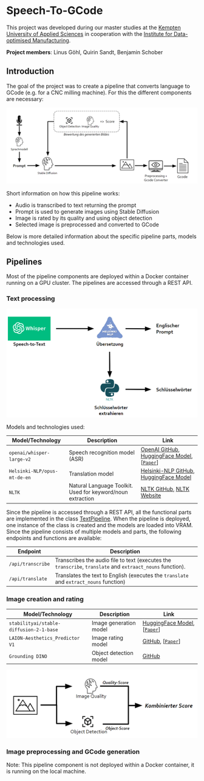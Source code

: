 # Speech-To-GCode

This project was developed during our master studies at the [Kempten University of Applied Sciences](https://www.hs-kempten.de/en/) in cooperation with the [Institute for Data-optimised Manufacturing](https://www.hs-kempten.de/en/research/research-institutes/institute-for-data-optimized-manufacturing-idf).

**Project members**: Linus Göhl, Quirin Sandt, Benjamin Schober

## Introduction

The goal of the project was to create a pipeline that converts language to GCode (e.g. for a CNC milling machine). For this the different components are necessary:

![Complete Pipeline](./.assets/complete-pipeline.png)

Short information on how this pipeline works:

- Audio is transcribed to text returning the prompt
- Prompt is used to generate images using Stable Diffusion
- Image is rated by its quality and using object detection
- Selected image is preprocessed and converted to GCode

Below is more detailed information about the specific pipeline parts, models and technologies used.

## Pipelines

Most of the pipeline components are deployed within a Docker container running on a GPU cluster. The pipelines are accessed through a REST API.

### Text processing

![Text processing pipeline](./.assets/text-pipeline.png)

Models and technologies used:

| Model/Technology | Description | Link |
| --- | --- | --- |
| ``openai/whisper-large-v2`` | Speech recognition model (ASR) | [OpenAI GitHub](https://github.com/openai/whisper), [HuggingFace Model](https://huggingface.co/openai/whisper-large-v2), [[`Paper`](https://arxiv.org/abs/2212.04356)] |
| ``Helsinki-NLP/opus-mt-de-en`` | Translation model | [Helsinki-NLP GitHub](https://github.com/Helsinki-NLP/OPUS-MT-train/blob/master/models/de-en/README.md), [HuggingFace Model](https://huggingface.co/Helsinki-NLP/opus-mt-de-en) |
| ``NLTK`` | Natural Language Toolkit. Used for keyword/noun extraction | [NLTK GitHub](https://github.com/nltk/nltk), [NLTK Website](https://www.nltk.org/) |

Since the pipeline is accessed through a REST API, all the functional parts are implemented in the class [TextPipeline](./server/api/pipelines/text/TextPipeline.py). When the pipeline is deployed, one instance of the class is created and the models are loaded into VRAM. Since the pipeline consists of multiple models and parts, the following endpoints and functions are available:

| Endpoint |  Description |
| --- | --- |
| ``/api/transcribe`` | Transcribes the audio file to text (executes the ``transcribe``, ``translate`` and ``extraact_nouns`` function). |
| ``/api/translate`` | Translates the text to English (executes the ``translate`` and ``extract_nouns`` function) |

### Image creation and rating

| Model/Technology | Description | Link |
| --- | --- | --- |
| ``stabilityai/stable-diffusion-2-1-base`` | Image generation model | [HuggingFace Model](https://huggingface.co/stabilityai/stable-diffusion-2-1-base), [[`Paper`](https://arxiv.org/abs/2112.10752)] |
| ``LAION-Aesthetics_Predictor V1`` | Image rating model | [GitHub](https://github.com/LAION-AI/aesthetic-predictor), [[`Paper`](https://arxiv.org/abs/2303.05499)] |
| ``Grounding DINO`` | Object detection model | [GitHub](https://github.com/IDEA-Research/GroundingDINO)

![Rating pipeline](./.assets/rating-pipeline.png)

### Image preprocessing and GCode generation

Note: This pipeline component is not deployed within a Docker container, it is running on the local machine.
